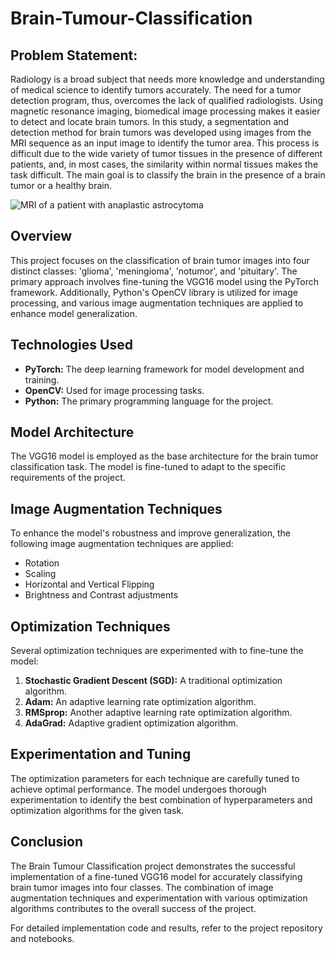# Brain-Tumour-Classification

## Problem Statement:
Radiology is a broad subject that needs more knowledge and understanding of medical science to identify tumors accurately. The need for a tumor detection program, thus, overcomes the lack of qualified radiologists. Using magnetic resonance imaging, biomedical image processing makes it easier to detect and locate brain tumors. In this study, a segmentation and detection method for brain tumors was developed using images from the MRI sequence as an input image to identify the tumor area. This process is difficult due to the wide variety of tumor tissues in the presence of different patients, and, in most cases, the similarity within normal tissues makes the task difficult. The main goal is to classify the brain in the presence of a brain tumor or a healthy brain.

![MRI of a patient with anaplastic astrocytoma](https://upload.wikimedia.org/wikipedia/commons/d/d8/Anaplastic_astrocytoma.jpg)

## Overview

This project focuses on the classification of brain tumor images into four distinct classes: 'glioma', 'meningioma', 'notumor', and 'pituitary'. The primary approach involves fine-tuning the VGG16 model using the PyTorch framework. Additionally, Python's OpenCV library is utilized for image processing, and various image augmentation techniques are applied to enhance model generalization.

## Technologies Used

- **PyTorch:** The deep learning framework for model development and training.
- **OpenCV:** Used for image processing tasks.
- **Python:** The primary programming language for the project.

## Model Architecture

The VGG16 model is employed as the base architecture for the brain tumor classification task. The model is fine-tuned to adapt to the specific requirements of the project.

## Image Augmentation Techniques

To enhance the model's robustness and improve generalization, the following image augmentation techniques are applied:

- Rotation
- Scaling
- Horizontal and Vertical Flipping
- Brightness and Contrast adjustments

## Optimization Techniques

Several optimization techniques are experimented with to fine-tune the model:

1. **Stochastic Gradient Descent (SGD):** A traditional optimization algorithm.
2. **Adam:** An adaptive learning rate optimization algorithm.
3. **RMSprop:** Another adaptive learning rate optimization algorithm.
4. **AdaGrad:** Adaptive gradient optimization algorithm.

## Experimentation and Tuning

The optimization parameters for each technique are carefully tuned to achieve optimal performance. The model undergoes thorough experimentation to identify the best combination of hyperparameters and optimization algorithms for the given task.

## Conclusion

The Brain Tumour Classification project demonstrates the successful implementation of a fine-tuned VGG16 model for accurately classifying brain tumor images into four classes. The combination of image augmentation techniques and experimentation with various optimization algorithms contributes to the overall success of the project.

For detailed implementation code and results, refer to the project repository and notebooks.
